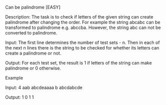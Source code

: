 Can be palindrome [EASY]

Description:
The task is to check if letters of the given string can create palindrome after changing the order. For example the string abcabc can be transformed to palindrome e.g. abccba. However, the string abc can not be converted to palindrome.

Input:
The first line determines the number of test sets - n. Then in each of the next n lines there is the string to be checked for whether its letters can create a palindrome or not.

Output:
For each test set, the result is 1 if letters of the string can make palindrome or 0 otherwise.

Example

Input:
4
aab
abcdeaaaa
b
abcdabcde

Output:
1
0
1
1
